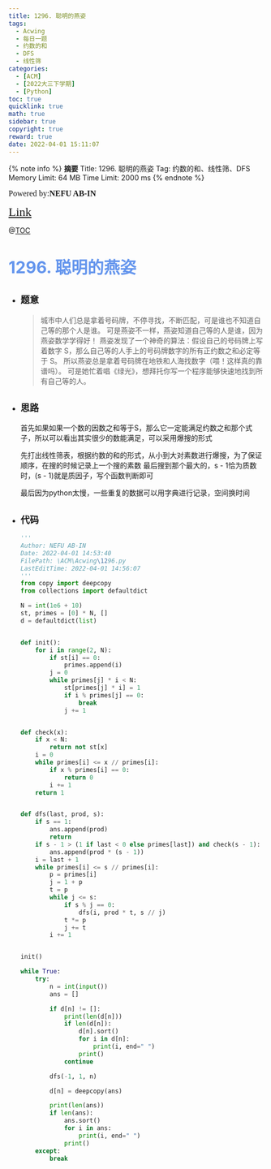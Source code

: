 ```yaml
---
title: 1296. 聪明的燕姿
tags:
  - Acwing
  - 每日一题
  - 约数的和
  - DFS
  - 线性筛
categories:
  - [ACM]
  - [2022大三下学期]
  - [Python]
toc: true
quicklink: true
math: true
sidebar: true
copyright: true
reward: true
date: 2022-04-01 15:11:07
---
```



{% note info %}
**摘要**
Title: 1296. 聪明的燕姿
Tag: 约数的和、线性筛、DFS
Memory Limit: 64 MB
Time Limit: 2000 ms
{% endnote %}
<!-- more -->

<font size=3 face=楷体>Powered by:**NEFU AB-IN**</font>

<font color=#FFA500 size=5 face=楷体>[Link](https://www.acwing.com/problem/content/1298/)</font>

@[TOC](文章目录)

# <font color=#6495ED size=6>1296. 聪明的燕姿</font>

* ## <font size=4 face=粗体>题意</font>

  >城市中人们总是拿着号码牌，不停寻找，不断匹配，可是谁也不知道自己等的那个人是谁。
  >可是燕姿不一样，燕姿知道自己等的人是谁，因为燕姿数学学得好！
  >燕姿发现了一个神奇的算法：假设自己的号码牌上写着数字 S，那么自己等的人手上的号码牌数字的所有正约数之和必定等于 S。
  >所以燕姿总是拿着号码牌在地铁和人海找数字（喂！这样真的靠谱吗）。
  >可是她忙着唱《绿光》，想拜托你写一个程序能够快速地找到所有自己等的人。

* ## <font size=4 face=粗体>思路</font>

  首先如果如果一个数的因数之和等于S，那么它一定能满足约数之和那个式子，所以可以看出其实很少的数能满足，可以采用爆搜的形式

  先打出线性筛表，根据约数的和的形式，从小到大对素数进行爆搜，为了保证顺序，在搜的时候记录上一个搜的素数
  最后搜到那个最大的，s - 1恰为质数时，(s - 1)就是质因子，写个函数判断即可

  最后因为python太慢，一些重复的数据可以用字典进行记录，空间换时间

* ## <font size=4 face=粗体>代码</font>

  ```python
  '''
  Author: NEFU AB-IN
  Date: 2022-04-01 14:53:40
  FilePath: \ACM\Acwing\1296.py
  LastEditTime: 2022-04-01 14:56:07
  '''
  from copy import deepcopy
  from collections import defaultdict

  N = int(1e6 + 10)
  st, primes = [0] * N, []
  d = defaultdict(list)


  def init():
      for i in range(2, N):
          if st[i] == 0:
              primes.append(i)
          j = 0
          while primes[j] * i < N:
              st[primes[j] * i] = 1
              if i % primes[j] == 0:
                  break
              j += 1


  def check(x):
      if x < N:
          return not st[x]
      i = 0
      while primes[i] <= x // primes[i]:
          if x % primes[i] == 0:
              return 0
          i += 1
      return 1


  def dfs(last, prod, s):
      if s == 1:
          ans.append(prod)
          return
      if s - 1 > (1 if last < 0 else primes[last]) and check(s - 1):
          ans.append(prod * (s - 1))
      i = last + 1
      while primes[i] <= s // primes[i]:
          p = primes[i]
          j = 1 + p
          t = p
          while j <= s:
              if s % j == 0:
                  dfs(i, prod * t, s // j)
              t *= p
              j += t
          i += 1


  init()

  while True:
      try:
          n = int(input())
          ans = []

          if d[n] != []:
              print(len(d[n]))
              if len(d[n]):
                  d[n].sort()
                  for i in d[n]:
                      print(i, end=" ")
                  print()
              continue

          dfs(-1, 1, n)

          d[n] = deepcopy(ans)

          print(len(ans))
          if len(ans):
              ans.sort()
              for i in ans:
                  print(i, end=" ")
              print()
      except:
          break
  ```